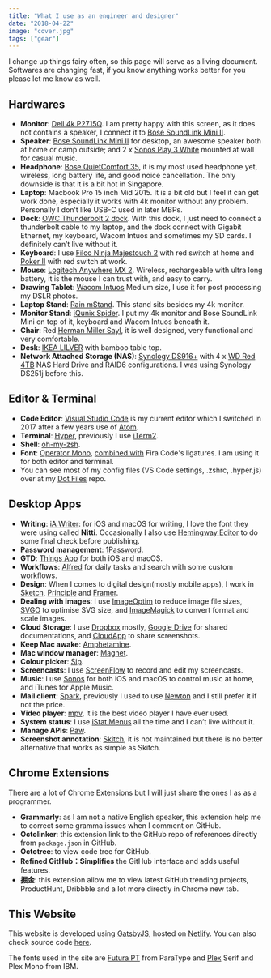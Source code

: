 ```yaml
---
title: "What I use as an engineer and designer"
date: "2018-04-22"
image: "cover.jpg"
tags: ["gear"]
---
```


I change up things fairy often, so this page will serve as a living document. Softwares are changing fast, if you know anything works better for you please let me know as well.

## Hardwares

* **Monitor**: [Dell 4k P2715Q](http://www.dell.com/en-us/work/shop/dell-27-ultra-hd-4k-monitor-p2715q/apd/210-adof/monitors-monitor-accessories). I am pretty happy with this screen, as it does not contains a speaker, I connect it to [Bose SoundLink Mini II](https://www.bose.com/en_us/products/speakers/portable_speakers/soundlink-mini-ii-bundle.html).
* **Speaker**: [Bose SoundLink Mini II](https://www.bose.com/en_us/products/speakers/portable_speakers/soundlink-mini-ii-bundle.html) for desktop, an awesome speaker both at home or camp outside; and 2 x [Sonos Play 3 White](https://www.sonos.com/en/shop/play3.html) mounted at wall for casual music.
* **Headphone**: [Bose QuietComfort 35](https://www.bose.com/en_us/products/headphones/over_ear_headphones/quietcomfort-35-wireless-ii.html), it is my most used headphone yet, wireless, long battery life, and good noice cancellation. The only downside is that it is a bit hot in Singapore.
* **Laptop**: Macbook Pro 15 inch Mid 2015. It is a bit old but I feel it can get work done, especially it works with 4k monitor without any problem. Personally I don’t like USB-C used in later MBPs.
* **Dock**: [OWC Thunderbolt 2 dock](https://www.owcdigital.com/products/thunderbolt-2-dock). With this dock, I just need to connect a thunderbolt cable to my laptop, and the dock connect with Gigabit Ethernet, my keyboard, Wacom Intuos and sometimes my SD cards. I definitely can’t live without it.
* **Keyboard**: I use [Filco Ninja Majestouch 2](https://www.amazon.com/Filco-Majestouch-2-Tenkeyless-FKBN87M-EFB2/dp/B004ZJPSGI/) with red switch at home and [Poker II](https://www.ikbckeyboard.com/product-page/new-poker-ii-black) with red switch at work.
* **Mouse**: [Logitech Anywhere MX 2](https://www.amazon.com/Logitech-Anywhere-Wireless-Mobile-Mouse/dp/B00Y09IWGQ). Wireless, rechargeable with ultra long battery, it is the mouse I can trust with, and easy to carry.
* **Drawing Tablet**: [Wacom Intuos](https://www.wacom.com/en-in/products/pen-tablets/intuos) Medium size, I use it for post processing my DSLR photos.
* **Laptop Stand**: [Rain mStand](https://www.amazon.com/Rain-Design-mStand-Laptop-Patented/dp/B000OOYECC). This stand sits besides my 4k monitor.
* **Monitor Stand**: [iQunix Spider](https://www.amazon.com/iQunix-Aluminum-Monitor-Computer-Keyboard/dp/B014J1P0WI). I put my 4k monitor and Bose SoundLink Mini on top of it, keyboard and Wacom Intuos beneath it.
* **Chair**: Red [Herman Miller Sayl](https://www.hermanmiller.com/global/en_apc/products/seating/performance-work-chairs/sayl-chairs.html), it is well designed, very functional and very comfortable.
* **Desk**: [IKEA LILVER](https://www.ikea.com/sg/en/catalog/products/S59046039/) with bamboo table top.
* **Network Attached Storage (NAS)**: [Synology DS916+](https://www.amazon.com/Synology-DS916-8GB-DiskStation-Diskless/dp/B01EMZHLZU) with 4 x [WD Red 4TB](https://www.amazon.com/Red-4TB-Hard-Disk-Drive/dp/B00EHBERSE) NAS Hard Drive and RAID6 configurations. I was using Synology DS251j before this.

## Editor & Terminal

* **Code Editor**: [Visual Studio Code](https://code.visualstudio.com/) is my current editor which I switched in 2017 after a few years use of [Atom](https://atom.io/).
* **Terminal**: [Hyper](https://hyper.is/), previously I use [iTerm2](https://iterm2.com/).
* **Shell**: [oh-my-zsh](https://github.com/robbyrussell/oh-my-zsh).
* **Font**: [Operator Mono](http://www.typography.com/fonts/operator/overview/), [combined with](https://github.com/kiliman/operator-mono-lig) Fira Code's ligatures. I am using it for both editor and terminal.
* You can see most of my config files (VS Code settings, .zshrc, .hyper.js) over at my [Dot Files](https://github.com/huchenme/dotfiles) repo.

## Desktop Apps

* **Writing**: [iA Writer](https://ia.net/writer): for iOS and macOS for writing, I love the font they were using called **Nitti**. Occasionally I also use [Hemingway Editor](http://www.hemingwayapp.com/) to do some final check before publishing.
* **Password management**: [1Password](https://1password.com/).
* **GTD**: [Things App](https://culturedcode.com/things/) for both iOS and macOS.
* **Workflows**: [Alfred](https://www.alfredapp.com/) for daily tasks and search with some custom workflows.
* **Design**: When I comes to digital design(mostly mobile apps), I work in [Sketch](https://www.sketchapp.com/), [Principle](http://principleformac.com/) and [Framer](https://framer.com/).
* **Dealing with images**: I use [ImageOptim](https://imageoptim.com/) to reduce image file sizes, [SVGO](https://github.com/svg/svgo) to optimise SVG size, and [ImageMagick](https://www.imagemagick.org/) to convert format and scale images.
* **Cloud Storage**: I use [Dropbox](https://www.dropbox.com/) mostly, [Google Drive](http://drive.google.com/) for shared documentations, and [CloudApp](https://www.getcloudapp.com/) to share screenshots.
* **Keep Mac awake**: [Amphetamine](https://itunes.apple.com/sg/app/amphetamine/id937984704?mt=12).
* **Mac window manager**: [Magnet](http://magnet.crowdcafe.com/).
* **Colour picker**: [Sip](https://sipapp.io/).
* **Screencasts**: I use [ScreenFlow](https://www.telestream.net/screenflow/) to record and edit my screencasts.
* **Music**: I use [Sonos](https://www.sonos.com/) for both iOS and macOS to control music at home, and iTunes for Apple Music.
* **Mail client**: [Spark](https://sparkmailapp.com/), previously I used to use [Newton](https://newtonhq.com/) and I still prefer it if not the price.
* **Video player**: [mpv](https://mpv.io/), it is the best video player I have ever used.
* **System status**: I use [iStat Menus](https://bjango.com/mac/istatmenus/) all the time and I can’t live without it.
* **Manage APIs**: [Paw](https://paw.cloud/).
* **Screenshot annotation**: [Skitch](https://evernote.com/products/skitch), it is not maintained but there is no better alternative that works as simple as Skitch.

## Chrome Extensions

There are a lot of Chrome Extensions but I will just share the ones I as as a programmer.

* **Grammarly**: as I am not a native English speaker, this extension help me to correct some gramma issues when I comment on GitHub.
* **Octolinker**: this extension link to the GitHub repo of references directly from `package.json` in GitHub.
* **Octotree**: to view code tree for GitHub.
* **Refined GitHub：Simplifies** the GitHub interface and adds useful features.
* **掘金**: this extension allow me to view latest GitHub trending projects, ProductHunt, Dribbble and a lot more directly in Chrome new tab.

## This Website

This website is developed using [GatsbyJS](https://www.gatsbyjs.org), hosted on [Netlify](https://www.netlify.com/). You can also check source code [here](https://github.com/huchenme/huchen.me).

The fonts used in the site are [Futura PT](https://www.myfonts.com/fonts/paratype/futura-book/) from ParaType and [Plex](https://github.com/IBM/plex) Serif and Plex Mono from IBM.
